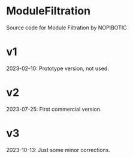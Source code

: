# ModuleFiltration
Source code for Module Filtration by NOPIBOTIC

# v1
2023-02-10: Prototype version, not used.

# v2
2023-07-25: First commercial version.

# v3
2023-10-13: Just some minor corrections.

